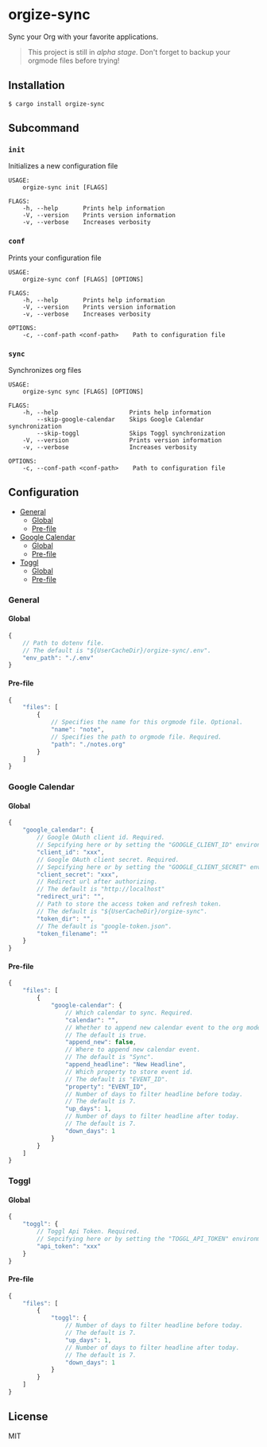 # orgize-sync

Sync your Org with your favorite applications.

> This project is still in *alpha stage*. Don't forget to backup your
> orgmode files before trying!

## Installation

```
$ cargo install orgize-sync
```

## Subcommand

### `init`

Initializes a new configuration file

```
USAGE:
    orgize-sync init [FLAGS]

FLAGS:
    -h, --help       Prints help information
    -V, --version    Prints version information
    -v, --verbose    Increases verbosity
```

### `conf`

Prints your configuration file

```
USAGE:
    orgize-sync conf [FLAGS] [OPTIONS]

FLAGS:
    -h, --help       Prints help information
    -V, --version    Prints version information
    -v, --verbose    Increases verbosity

OPTIONS:
    -c, --conf-path <conf-path>    Path to configuration file
```

### `sync`

Synchronizes org files

```
USAGE:
    orgize-sync sync [FLAGS] [OPTIONS]

FLAGS:
    -h, --help                    Prints help information
        --skip-google-calendar    Skips Google Calendar synchronization
        --skip-toggl              Skips Toggl synchronization
    -V, --version                 Prints version information
    -v, --verbose                 Increases verbosity

OPTIONS:
    -c, --conf-path <conf-path>    Path to configuration file
```

## Configuration

+ [General](#general)
  + [Global](#global)
  + [Pre-file](#pre-file)
+ [Google Calendar](#google-calendar)
  + [Global](#global-1)
  + [Pre-file](#pre-file-1)
+ [Toggl](#toggl)
  + [Global](#global-2)
  + [Pre-file](#pre-file-2)

### General

#### Global

```javascript
{
    // Path to dotenv file.
    // The default is "${UserCacheDir}/orgize-sync/.env".
    "env_path": "./.env"
}
```

#### Pre-file

```javascript
{
    "files": [
        {
            // Specifies the name for this orgmode file. Optional.
            "name": "note",
            // Specifies the path to orgmode file. Required.
            "path": "./notes.org"
        }
    ]
}
```

### Google Calendar

#### Global

```javascript
{
    "google_calendar": {
        // Google OAuth client id. Required.
        // Sepcifying here or by setting the "GOOGLE_CLIENT_ID" environment variable.
        "client_id": "xxx",
        // Google OAuth client secret. Required.
        // Sepcifying here or by setting the "GOOGLE_CLIENT_SECRET" environment variable.
        "client_secret": "xxx",
        // Redirect url after authorizing.
        // The default is "http://localhost"
        "redirect_uri": "",
        // Path to store the access token and refresh token.
        // The default is "${UserCacheDir}/orgize-sync".
        "token_dir": "",
        // The default is "google-token.json".
        "token_filename": ""
    }
}
```

#### Pre-file

```javascript
{
    "files": [
        {
            "google-calendar": {
                // Which calendar to sync. Required.
                "calendar": "",
                // Whether to append new calendar event to the org mode.
                // The default is true.
                "append_new": false,
                // Where to append new calendar event.
                // The default is "Sync".
                "append_headline": "New Headline",
                // Which property to store event id.
                // The default is "EVENT_ID".
                "property": "EVENT_ID",
                // Number of days to filter headline before today.
                // The default is 7.
                "up_days": 1,
                // Number of days to filter headline after today.
                // The default is 7.
                "down_days": 1
            }
        }
    ]
}
```

### Toggl

#### Global

```javascript
{
    "toggl": {
        // Toggl Api Token. Required.
        // Sepcifying here or by setting the "TOGGL_API_TOKEN" environment variable.
        "api_token": "xxx"
    }
}
```

#### Pre-file

```javascript
{
    "files": [
        {
            "toggl": {
                // Number of days to filter headline before today.
                // The default is 7.
                "up_days": 1,
                // Number of days to filter headline after today.
                // The default is 7.
                "down_days": 1
            }
        }
    ]
}
```

## License

MIT

